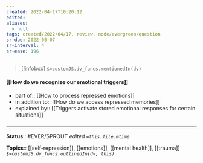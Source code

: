 ```yaml
---
created: 2022-04-17T10:20:12 
edited: 
aliases:
  - null
tags: created/2022/04/17, review, node/evergreen/question
sr-due: 2022-05-07
sr-interval: 4
sr-ease: 196
---
```

> [!infobox]
`$=customJS.dv_funcs.mentionedIn(dv)`

#### [[How do we recognize our emotional triggers]]

- part of:: [[How to process repressed emotions]]
- in addition to:: [[How do we access repressed memories]]
- explained by:: [[Triggers activate stored emotional responses for certain situations]]


### <hr class="footnote"/>

**Status**:: #EVER/SPROUT
*edited `=this.file.mtime`*

**Topics**:: [[self-repression]], [[emotions]], [[mental health]], [[trauma]]
*`$=customJS.dv_funcs.outlinedIn(dv, this)`*
